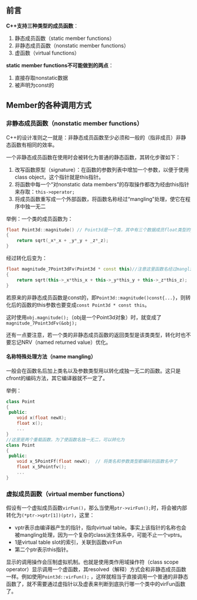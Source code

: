 ## 前言

**C++支持三种类型的成员函数**：

1. 静态成员函数（static member functions）
2. 非静态成员函数（nonstatic member functions）
3. 虚函数（virtual functions）

**static member functions不可能做到的两点**：

1. 直接存取nonstatic数据
2. 被声明为const的

## Member的各种调用方式

### 非静态成员函数（nonstatic member functions）

C++的设计准则之一就是：非静态成员函数至少必须和一般的（指非成员）非静态函数有相同的效率。

一个非静态成员函数在使用时会被转化为普通的静态函数，其转化步骤如下：

1. 改写函数原型（signature）：在函数的参数列表中增加一个参数，以便于使用class object，这个指针就是this指针。
2. 将函数中每一个“对nonstatic data members”的存取操作都改为经由this指针来存取：`this->operator;`
3. 将成员函数重写成一个外部函数，将函数名称经过“mangling”处理，使它在程序中独一无二

举例：一个类的成员函数为：

```c++
float Point3d::magnitude() // Point3d是一个类，其中有三个数据成员float类型的_x,_y,_z
{
    return sqrt(_x*_x + _y*_y + _z*_z);
}
```

经过转化后变为：

```c++
float magnitude_7Point3dFv(Point3d * const this)//注意这里函数名经过mangling处理
{
    return sqrt(this->_x*this_x + this->_y*this_y + this->_z*this_z);
}
```

若原来的非静态成员函数是const的，即`Point3d::magnitude()const{...}`，则转化后的函数的this参数也要变成`const Point3d * const this`。

这时使用`obj.magnitude();`（obj是一个Point3d对象）时，就变成了`magnitude_7Point3dFv(&obj);`

还有一点要注意，若一个类的非静态成员函数的返回类型是该类类型，转化时也不要忘记NRV（named returned value）优化。

#### 名称特殊处理方法（name mangling）

一般会在函数名后加上类名以及参数类型用以转化成独一无二的函数。这只是cfront的编码方法，其它编译器就不一定了。

举例：

```c++
class Point
{
 public:
    void x(float newX);
    float x();
    ...
}
//这里是两个重载函数，为了使函数名独一无二，可以转化为
class Point
{
 public:
    void x_5PointFf(float newX);  // 将类名和参数类型都编码到函数名中了
    float x_5Pointfv();
    ...
}
```



### 虚拟成员函数（virtual member functions）

假设有一个虚拟成员函数`virFun()`，那么当使用`ptr->virFun();`时，将会被内部转化为`(*ptr->vptr[1])(ptr)`，这里：

- vptr表示由编译器产生的指针，指向virtual table。事实上该指针的名称也会被mangling处理，因为一个复杂的class派生体系中，可能不止一个vptrs。
- 1是virtual table slot的索引，关联到函数virFun
- 第二个ptr表示this指针。

显示的调用操作会压制虚拟机制。也就是使用类作用域操作符（class scope operator）显示调用一个虚函数，其resolved（解释）方式会和非静态成员函数一样。例如使用`Point3d::virFun();` ，这样就相当于直接调用一个普通的非静态函数了，就不需要通过虚指针以及虚表来判断到底执行哪一个类中的virFun函数了。



